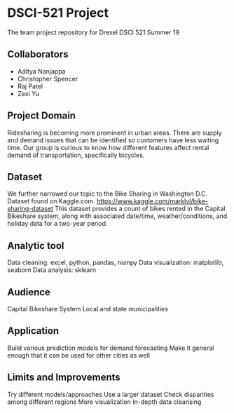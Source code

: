 # DSCI-521 Project 
The team project repository for Drexel DSCI 521 Summer 19

## Collaborators
- Aditya Nanjappa
- Christopher Spencer
- Raj Patel
- Zexi Yu

## Project Domain
Ridesharing is becoming more prominent in urban areas. There are supply and demand issues that can be identified so customers have less waiting time. Our group is curious to know how different features affect rental demand of transportation, specifically bicycles. 


## Dataset 
We further narrowed our topic to the Bike Sharing in Washington D.C. Dataset found on Kaggle.com. 
https://www.kaggle.com/marklvl/bike-sharing-dataset
This dataset provides a count of bikes rented in the Capital Bikeshare system, along with associated date/time, weather/conditions, and holiday data for a two-year period. 

## Analytic tool
Data cleaning: excel, python, pandas, numpy
Data visualization: matplotlib, seaborn
Data analysis: sklearn

## Audience
Capital Bikeshare System
Local and state municipalities
 
## Application
Build various prediction models for demand forecasting 
Make it general enough that it can be used for other cities as well

## Limits and Improvements
Try different models/approaches
Use a larger dataset
Check disparities among different regions
More visualization
In-depth data cleansing
